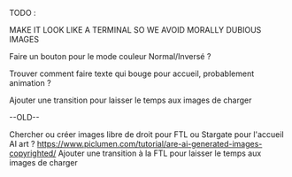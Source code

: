 TODO :

MAKE IT LOOK LIKE A TERMINAL SO WE AVOID MORALLY DUBIOUS IMAGES

Faire un bouton pour le mode couleur Normal/Inversé ?

Trouver comment faire texte qui bouge pour accueil, probablement animation ?

Ajouter une transition pour laisser le temps aux images de charger












--OLD--

Chercher ou créer images libre de droit pour FTL ou Stargate pour l'accueil
AI art ? https://www.piclumen.com/tutorial/are-ai-generated-images-copyrighted/
Ajouter une transition à la FTL pour laisser le temps aux images de charger
